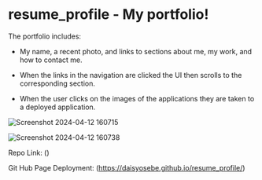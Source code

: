 # resume_profile - My portfolio! 

The portfolio includes: 

- My name, a recent photo, and links to sections about me, my work, and how to contact me.

- When the links in the navigation are clicked the UI then scrolls to the corresponding section.

- When the user clicks on the images of the applications they are taken to a deployed application.



![Screenshot 2024-04-12 160715](https://github.com/daisyosebe/resume_profile/assets/145105156/82b7dbac-9f1e-41b5-b492-2613779f0cf1)




![Screenshot 2024-04-12 160738](https://github.com/daisyosebe/resume_profile/assets/145105156/f7c9d525-95bc-42ab-be5c-839e529f975f)



Repo Link: ()

Git Hub Page Deployment: (https://daisyosebe.github.io/resume_profile/)
